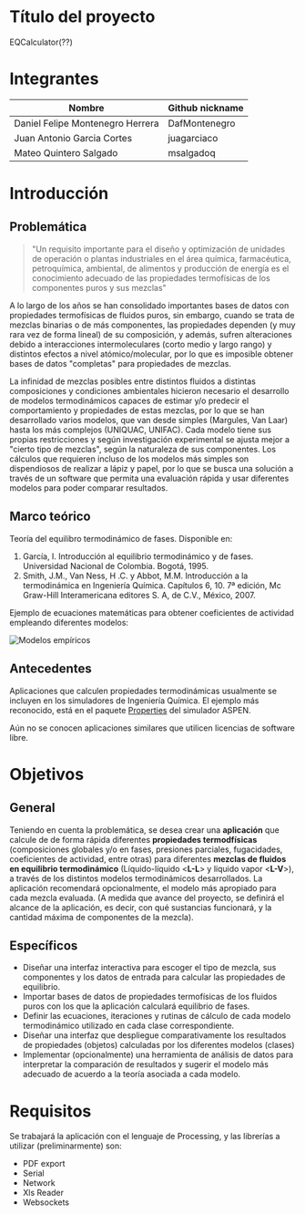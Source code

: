 # Título del proyecto
EQCalculator(??)

# Integrantes
| Nombre| Github nickname|
|----|----|
| Daniel Felipe Montenegro Herrera  | DafMontenegro |
| Juan Antonio Garcia Cortes  | juagarciaco |
| Mateo Quintero Salgado  | msalgadoq  |

# Introducción

## Problemática

>"Un requisito importante para el diseño y optimización de unidades de operación o plantas industriales en el área química, farmacéutica, petroquímica, ambiental, de alimentos y producción de energía es el conocimiento adecuado de las propiedades termofísicas de los componentes puros y sus mezclas"

A lo largo de los años se han consolidado importantes bases de datos con propiedades termofísicas de fluidos puros, sin embargo, cuando se trata de mezclas binarias o de más componentes, las propiedades dependen (y muy rara vez de forma lineal) de su composición, y además, sufren alteraciones debido a interacciones intermoleculares (corto medio y largo rango) y distintos efectos a nivel atómico/molecular, por lo que es imposible obtener bases de datos "completas" para propiedades de mezclas.  

La infinidad de mezclas posibles entre distintos fluidos a distintas composiciones y condiciones ambientales hicieron necesario el desarrollo de modelos termodinámicos capaces de estimar y/o predecir el comportamiento y propiedades de estas mezclas, por lo que se han desarrollado varios modelos, que van desde simples (Margules, Van Laar) hasta los más complejos (UNIQUAC, UNIFAC). Cada modelo tiene sus propias restricciones y según investigación experimental se ajusta mejor a "cierto tipo de mezclas", según la naturaleza de sus componentes. Los cálculos que requieren incluso de los modelos más simples son dispendiosos de realizar a lápiz y papel, por lo que se busca una solución a través de un software que permita una evaluación rápida y usar diferentes modelos para poder comparar resultados. 

## Marco teórico

Teoría del equilibro termodinámico de fases. Disponible en:

1. García, I. Introducción al equilibrio termodinámico y de fases. Universidad Nacional de Colombia. Bogotá, 1995.
1. Smith, J.M., Van Ness, H .C. y Abbot, M.M. Introducción a la termodinámica en Ingeniería Química. Capítulos 6, 10. 7ª edición, Mc Graw-Hill Interamericana editores S. A, de C.V., México, 2007. 

Ejemplo de ecuaciones matemáticas para obtener coeficientes de actividad empleando diferentes modelos:

![Modelos empíricos](https://image.slidesharecdn.com/02-equilibriodefasesv1-160613170039/95/equilibrio-de-fases-27-638.jpg?cb=1465837281) 

## Antecedentes

Aplicaciones que calculen propiedades termodinámicas usualmente se incluyen en los simuladores de Ingeniería Química. El ejemplo más reconocido, está en el paquete [Properties](http://home.aspentech.com/products/pages/aspen-properties) del simulador ASPEN.

Aún no se conocen aplicaciones similares que utilicen licencias de software libre.

# Objetivos

## General

Teniendo en cuenta la problemática, se desea crear una **aplicación** que calcule de de forma rápida diferentes **propiedades termodfísicas** (composiciones globales y/o en fases, presiones parciales, fugacidades, coeficientes de actividad, entre otras) para diferentes **mezclas de fluidos en equilibrio termodinámico** (Líquido-líquido <**L-L**> y líquido vapor <**L-V**>), a través de los distintos modelos termodinámicos desarrollados. La aplicación recomendará opcionalmente, el modelo más apropiado para cada mezcla evaluada. (A medida que avance del proyecto, se definirá el alcance de la aplicación, es decir, con qué sustancias funcionará, y la cantidad máxima de componentes de la mezcla).

## Específicos

- Diseñar una interfaz interactiva para escoger el tipo de mezcla, sus componentes y los datos de entrada para calcular las propiedades de equilibrio.
- Importar bases de datos de propiedades termofísicas de los fluidos puros con los que la aplicación calculará equilibrio de fases.
- Definir las ecuaciones, iteraciones y rutinas de cálculo de cada modelo termodinámico utilizado en cada clase correspondiente.
- Diseñar una interfaz que despliegue comparativamente los resultados de propiedades (objetos) calculadas por los diferentes modelos (clases)
- Implementar (opcionalmente) una herramienta de análisis de datos para interpretar la comparación de resultados y sugerir el modelo más adecuado de acuerdo a la teoría asociada a cada modelo.

# Requisitos

Se trabajará la aplicación con el lenguaje de Processing, y las librerías a utilizar (preliminarmente) son:

- PDF export
- Serial
- Network
- Xls Reader
- Websockets
